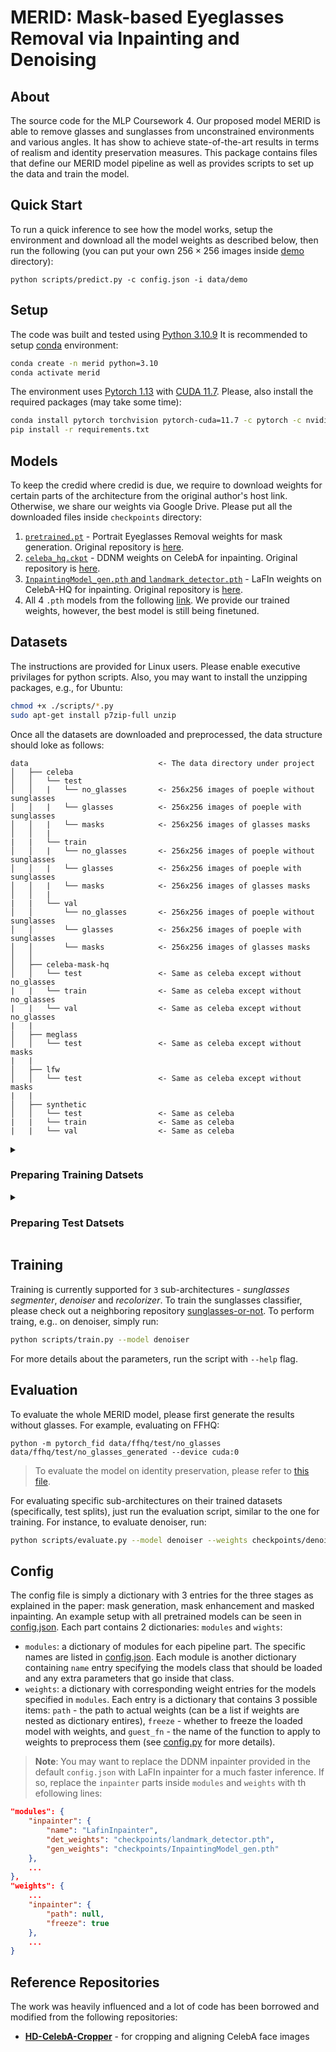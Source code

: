 # MERID: Mask-based Eyeglasses Removal via Inpainting and Denoising

## About

The source code for the MLP Coursework 4. Our proposed model MERID is able to remove glasses and sunglasses from unconstrained environments and various angles. It has show to achieve state-of-the-art results in terms of realism and identity preservation measures. This package contains files that define our MERID model pipeline as well as provides scripts to set up the data and train the model.

## Quick Start

To run a quick inference to see how the model works, setup the environment and download all the model weights as described below, then run the following (you can put your own $256 \times 256$ images inside [demo](data/demo) directory):

```shell
python scripts/predict.py -c config.json -i data/demo
```

## Setup

The code was built and tested using [Python 3.10.9](https://www.python.org/downloads/release/python-3109/) It is recommended to setup [conda](https://conda.io/projects/conda/en/latest/user-guide/install/index.html) environment:
```bash
conda create -n merid python=3.10
conda activate merid
```

The environment uses [Pytorch 1.13](https://pytorch.org/blog/PyTorch-1.13-release/) with [CUDA 11.7](https://developer.nvidia.com/cuda-11-7-0-download-archive). Please, also install the required packages (may take some time):
```bash
conda install pytorch torchvision pytorch-cuda=11.7 -c pytorch -c nvidia
pip install -r requirements.txt
```

## Models

To keep the credid where credid is due, we require to download weights for certain parts of the architecture from the original author's host link. Otherwise, we share our weights via Google Drive. Please put all the downloaded files inside `checkpoints` directory:

1. [`pretrained.pt`](https://drive.google.com/file/d/1Ea8Swdajz2J5VOkaXIw_-pVJk9EWYrpx/view) - Portrait Eyeglasses Removal weights for mask generation. Original repository is [here](https://github.com/StoryMY/take-off-eyeglasses).
2. [`celeba_hq.ckpt`](https://drive.google.com/drive/folders/1cSCTaBtnL7OIKXT4SVME88Vtk4uDd_u4) - DDNM weights on CelebA for inpainting. Original repository is [here](https://github.com/wyhuai/DDNM).
3. [`InpaintingModel_gen.pth` and `landmark_detector.pth`](https://drive.google.com/drive/folders/1Xwljrct3k75_ModHCkwcNjJk3Fsvv-ra) - LaFIn weights on CelebA-HQ for inpainting. Original repository is [here](https://github.com/YaN9-Y/lafin).
4. All 4 `.pth` models from the following [link](). We provide our trained weights, however, the best model is still being finetuned.

## Datasets

The instructions are provided for Linux users. Please enable executive privilages for python scripts. Also, you may want to install the unzipping packages, e.g., for Ubuntu:
```bash
chmod +x ./scripts/*.py
sudo apt-get install p7zip-full unzip
```

Once all the datasets are downloaded and preprocessed, the data structure should loke as follows:
```
data                             <- The data directory under project
│   ├── celeba
│   │   └── test
│   │   |   └── no_glasses       <- 256x256 images of poeple without sunglasses
│   │   |   └── glasses          <- 256x256 images of poeple with sunglasses
│   │   |   └── masks            <- 256x256 images of glasses masks
│   │   |
|   |   └── train
│   │   |   └── no_glasses       <- 256x256 images of poeple without sunglasses
│   │   |   └── glasses          <- 256x256 images of poeple with sunglasses
│   │   |   └── masks            <- 256x256 images of glasses masks
│   │   |
|   |   └── val
│   │       └── no_glasses       <- 256x256 images of poeple without sunglasses
│   │       └── glasses          <- 256x256 images of poeple with sunglasses
│   │       └── masks            <- 256x256 images of glasses masks
│   │
│   ├── celeba-mask-hq
│   │   └── test                 <- Same as celeba except without no_glasses
|   |   └── train                <- Same as celeba except without no_glasses
|   |   └── val                  <- Same as celeba except without no_glasses
|   |
│   ├── meglass
│   │   └── test                 <- Same as celeba except without masks
|   |
│   ├── lfw
│   │   └── test                 <- Same as celeba except without masks
|   |
│   ├── synthetic
│   │   └── test                 <- Same as celeba
|   |   └── train                <- Same as celeba
|   |   └── val                  <- Same as celeba

```

<details><summary><h3>Preparing Training Datsets</h3></summary>

#### CelebA Mask HQ (optional)

1. Download the files from Google Drive:
    * Download `CelebAMask-HQ.zip` folder from [here](https://drive.google.com/file/d/1badu11NqxGf6qM3PTTooQDJvQbejgbTv/view) and put it under `data/celeba-mask-hq/CelebAMask-HQ.zip`
    * Download `annotations.zip` file from [here](https://drive.google.com/file/d/1xd-d1WRnbt3yJnwh5ORGZI3g-YS-fKM9/view) and put it under `data/celeba/annotations.zip` (_Note:_ you will need this file for `celeba`, so just put it there, _not_ in `celeba-mask-hq`)
3. Unzip the data:
    ```bash
    unzip data/celeba-mask-hq/CelebAMask-HQ.zip -d data/celeba-mask-hq
    ```
4. Split to train/val/test
    ```bash
    python scripts/preprocess_celeba_mask_hq.py
    ```
5. Clean up
    ```bash
    rm -rf data/celeba-mask-hq/CelebAMask-HQ data/celeba-mask-hq/CelebAMask-HQ.zip
    ```

#### Synthetic

1. Download the files from Google Drive:
    * Download `ALIGN_RESULT_V2.zip` from [here](https://drive.google.com/file/d/1X1qkozQbVyz5lUA8xd-lYfy1jauOji46/view) and place it under `data/synthetic/ALIGN_RESULT_V2.zip`
    * Download `synthetic_augment.zip` from [here](https://drive.google.com/file/d/1wqpiSaoiuWEm8fi2xKne40jtdpQlItGR/view?usp=sharing) and place it under `data/synthetic/synthetic_augment.zip`
2. Unzip the data
    ```bash
    unzip data/synthetic/ALIGN_RESULT_v2.zip -d data/synthetic
    unzip data/synthetic/synthetic_augment.zip -d data/synthetic
    ```
3. Generate shadow labels and split to glasses and their labels:
    ```bash
    python scripts/preprocess_synthetic.py
    ```
4. Cleanup the workspace:
    ```bash
    rm -rf data/synthetic/ALIGN_RESULT_v2 data/synthetic/ALIGN_RESULT_v2.zip data/synthetic/synthetic_augment.zip
    ```

#### CelebA

1. Download the files from Google Drive:
    * Download `img_celeba.7z` folder from [here](https://drive.google.com/drive/folders/0B7EVK8r0v71peklHb0pGdDl6R28?resourcekey=0-f5cwz-nTIQC3KsBn3wFn7A) and put it under `data/celeba/img_celeba.7z`
    * Download `annotations.zip` file from [here](https://drive.google.com/file/d/1xd-d1WRnbt3yJnwh5ORGZI3g-YS-fKM9/view) and put it under `data/celeba/annotations.zip` (_Note:_ keep `standard_landmark_68pts.txt` for **LFW** and **MeGlass** datasets)
3. Unzip the data:
    ```bash
    7z x data/celeba/img_celeba.7z/img_celeba.7z.001 -o./data/celeba
    unzip data/celeba/annotations.zip -d data/celeba/
    ```
4. Crop, align and split to glasses/no-glasses:
    ```bash
    python scripts/preprocess_celeba.py
    ```
5. Clean up
    ```bash
    rm -rf data/celeba/img_celeba.7z data/celeba/img_celeba
    rm data/celeba/annotations.zip data/celeba/*.txt
    ```

</details>


<details><summary><h3>Preparing Test Datsets</h3></summary>

### FFHQ

1. Download the resized data from Kaggle, face model from GitHub and its weights form Google Drive:
    * Download `archive.zip` from [here](https://www.kaggle.com/datasets/xhlulu/flickrfaceshq-dataset-nvidia-resized-256px) and put it under `data/ffhq/archive.zip`
    * Download `face-parsing.PyTorch-master.zip` from [here](https://github.com/zllrunning/face-parsing.PyTorch) and place it under `data/ffqh/face-parsing.PyTorch-master.zip`
    * Download `79999_iter.pth` from [here](https://drive.google.com/file/d/154JgKpzCPW82qINcVieuPH3fZ2e0P812/view) and put it under `data/ffhq/79999_iter.pth`
2. Unzip the data:
    ```bash
    unzip data/ffhq/archive.zip -d data/ffhq
    unzip data/ffhq/face-parsing.PyTorch-master.zip -d data/ffhq
    ```
3. Crop, align and split to glasses/no-glasses:
    ```bash
    python scripts/preprocess_ffhq.py
    ```
4. Clean up
    ```bash
    rm -rf data/ffhq/resized data/ffhq/face-parsing.PyTorch-master
    rm data/ffhq/archive.zip data/ffhq/face-parsing.PyTorch-master.zip data/ffhq/79999_iter.pth
    ```

### LFW

1. Download the files from the official host:
    * Download `lfw.tgz` from [here](http://vis-www.cs.umass.edu/lfw/lfw.tgz) and put it under `data/lfw/lfw.tgz`
    * Download `lfw_attributes.txt` from [here](https://www.cs.columbia.edu/CAVE/databases/pubfig/download/lfw_attributes.txt) and place it under `data/lfw/lfw_attributes.txt`
    * Download the 68 landmarks predictor from [here](http://dlib.net/files/shape_predictor_68_face_landmarks.dat.bz2) and place it under `data/lfw/shape_predictor_68_face_landmarks.dat.bz2` (keep it for **MeGlass**)
    * Download `standard_landmark_68pts.txt` from [here](https://drive.google.com/file/d/1xd-d1WRnbt3yJnwh5ORGZI3g-YS-fKM9/view) and place under `data/celeba/standard_landmark_68pts.txt` (yes, under `celeba`, not `lfw` - you may already have it)
2. Unzip the data:
    ```bash
    tar zxvf ./data/lfw/lfw.tgz -C data/lfw
    bunzip2 data/lfw/shape_predictor_68_face_landmarks.dat.bz2
    ```
3. Split the dataset:
    ```bash
    python scripts/preprocess_lfw.py
    ```
4. Clean up the directory
    ```bash
    rm -rf ./data/lfw/lfw
    rm data/lfw/lfw.tgz data/lfw/lfw_attributes.txt data/lfw/shape_predictor_68_face_landmarks.dat
    ```

#### MeGlass

1. Download the files from Baidu Yun and Github:
    * Download `MeGlass_ori.zip` from [here](https://pan.baidu.com/s/17EBZz3LkQzyn44VL45udTg) and place it under `data/meglass/MeGlass_ori.zip`
    * Download all `.txt` files from [here](https://github.com/cleardusk/MeGlass/tree/master/test) and place them under `data/meglass/*.txt`
    * Download the 68 landmarks predictor from [here](http://dlib.net/files/shape_predictor_68_face_landmarks.dat.bz2) and place it under `data/lfw/shape_predictor_68_face_landmarks.dat.bz2` (yes, under `lfw`, not `meglass` - you may already have it)
    * Download `standard_landmark_68pts.txt` from [here](https://drive.google.com/file/d/1xd-d1WRnbt3yJnwh5ORGZI3g-YS-fKM9/view) and place under `data/celeba/standard_landmark_68pts.txt` (yes, under `celeba`, not `meglass` - you may already have it)
2. Unzip the data
    ```bash
    unzip data/meglass/MeGlass_ori.zip -d data/meglass
    bunzip2 data/lfw/shape_predictor_68_face_landmarks.dat.bz2
    ```
3. Crop, align and split to glasses/no-glasses:
    ```bash
    python scripts/preprocess_meglass.py
    ```
4. Clean up the directory:
    ```bash
    rm -rf data/meglass/MeGlass_ori data/meglass/*.txt
    rm data/meglass/MeGlass_ori.zip data/meglass/shape_predictor_68_face_landmarks.dat
    ```

</details>


## Training

Training is currently supported for `3` sub-architectures - _sunglasses segmenter_, _denoiser_ and _recolorizer_. To train the sunglasses classifier, please check out a neighboring repository [sunglasses-or-not](https://github.com/mantasu/sunglasses-or-not). To perform traing, e.g.. on denoiser, simply run:

```bash
python scripts/train.py --model denoiser
```

For more details about the parameters, run the script with `--help` flag. 

## Evaluation

To evaluate the whole MERID model, please first generate the results without glasses. For example, evaluating on FFHQ:
```
python -m pytorch_fid data/ffhq/test/no_glasses data/ffhq/test/no_glasses_generated --device cuda:0
```

> To evaluate the model on identity preservation, please refer to [this file](src/utils/FaceReconRank1Acc.py).

For evaluating specific sub-architectures on their trained datasets (specifically, test splits), just run the evaluation script, similar to the one for training. For instance, to evaluate denoiser, run:

```bash
python scripts/evaluate.py --model denoiser --weights checkpoints/denoiser.pth
```

## Config

The config file is simply a dictionary with 3 entries for the three stages as explained in the paper: mask generation, mask enhancement and masked inpainting. An example setup with all pretrained models can be seen in [config.json](config.json). Each part contains 2 dictionaries: `modules` and `wights`:

* `modules`: a dictionary of modules for each pipeline part. The specific names are listed in [config.json](config.json). Each module is another dictionary containing `name` entry specifying the models class that should be loaded and any extra parameters that go inside that class.
* `weights`: a dictionary with corresponding weight entries for the models specified in `modules`. Each entry is a dictionary that contains 3 possible items: `path` - the path to actual weights (can be a list if weights are nested as dictionary entires), `freeze` - whether to freeze the loaded model with weights, and `guest_fn` - the name of the function to apply to weights to preprocess them (see [config.py](src/utils/config.py) for more details).

> **Note**: You may want to replace the DDNM inpainter provided in the default `config.json` with LaFIn inpainter for a much faster inference. If so, replace the `inpainter` parts inside `modules` and `weights` with th efollowing lines:

```json
"modules": {
    "inpainter": {
        "name": "LafinInpainter",
        "det_weights": "checkpoints/landmark_detector.pth",
        "gen_weights": "checkpoints/InpaintingModel_gen.pth"
    },
    ...
},
"weights": {
    ...
    "inpainter": {
        "path": null,
        "freeze": true
    },
    ...
}
```

## Reference Repositories

The work was heavily influenced and a lot of code has been borrowed and modified from the following repositories:
* **[HD-CelebA-Cropper](https://github.com/LynnHo/HD-CelebA-Cropper)** - for cropping and aligning CelebA face images